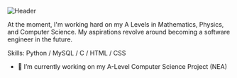 ![Header](https://github.com/3NJDGZ/3NJDGZ/assets/87236751/8d481e45-da1c-40ce-b360-36b5fcd9e904)

At the moment, I'm working hard on my A Levels in Mathematics, Physics, and Computer Science. My aspirations revolve around becoming a software engineer in the future.

Skills: Python / MySQL / C / HTML / CSS

- 🔭 I’m currently working on my A-Level Computer Science Project (NEA)
